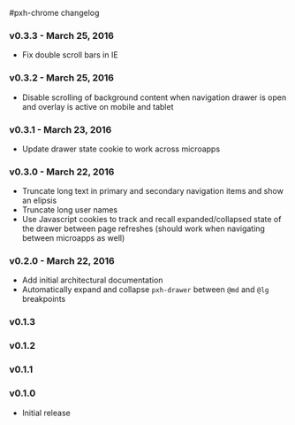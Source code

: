 #pxh-chrome changelog

### v0.3.3 - March 25, 2016
* Fix double scroll bars in IE

### v0.3.2 - March 25, 2016
* Disable scrolling of background content when navigation drawer is open and overlay is active on mobile and tablet

### v0.3.1 - March 23, 2016
* Update drawer state cookie to work across microapps

### v0.3.0 - March 22, 2016
* Truncate long text in primary and secondary navigation items and show an elipsis
* Truncate long user names
* Use Javascript cookies to track and recall expanded/collapsed state of the drawer between page refreshes (should work when navigating between microapps as well)

### v0.2.0 - March 22, 2016

* Add initial architectural documentation
* Automatically expand and collapse `pxh-drawer` between `@md` and `@lg` breakpoints

### v0.1.3

### v0.1.2

### v0.1.1

### v0.1.0

* Initial release
